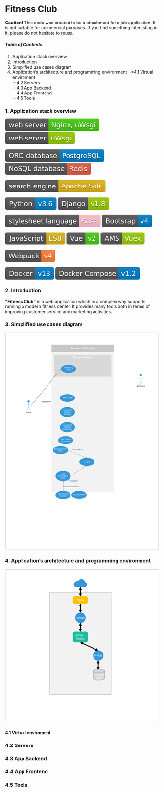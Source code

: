 # Fitness Club
**Caution!** This code was created to be a attachment for a job application. It is not suitable for commercial purposes. If you find something interesting in it, please do not hesitate to reuse.


##### Table of Contents

1. Application stack overview
2. Introduction
3. Simplified use cases diagram
4. Application’s architecture and programming environment
⋅⋅*4.1 Virtual enviroment  
⋅⋅⋅4.2 Servers  
⋅⋅⋅4.3 App Backend  
⋅⋅⋅4.4 App Frontend  
⋅⋅⋅4.5 Tools  


### 1. Application stack overview
![](./docs/readme/shields/nginx.svg)
![](./docs/readme/shields/uwsgi.svg)

![](./docs/readme/shields/postgresql.svg)
![](./docs/readme/shields/redis.svg)

![](./docs/readme/shields/solr.svg)

![](./docs/readme/shields/python.svg)
![](./docs/readme/shields/django.svg)

![](./docs/readme/shields/sass.svg)
![](./docs/readme/shields/bootstrap.svg)

![](./docs/readme/shields/javascript.svg)
![](./docs/readme/shields/vue.svg)
![](./docs/readme/shields/vuex.svg)

![](./docs/readme/shields/webpack.svg)

![](./docs/readme/shields/docker.svg)
![](./docs/readme/shields/dockercompose.svg)

### 2. Introduction
**"Fitness Club"** is a web application which  in a complex way supports running a modern fitness center. It provides many tools both in terms of improving customer service and marketing activities.


### 3. Simplified use cases diagram
![](./docs/readme/diagrams/use_cases.svg)


### 4. Application’s architecture and programming environment
![](./docs/readme/diagrams/system_architecture.svg)
#### 4.1 Virtual enviroment

### 4.2 Servers

### 4.3 App Backend

### 4.4 App Frontend

### 4.5 Tools